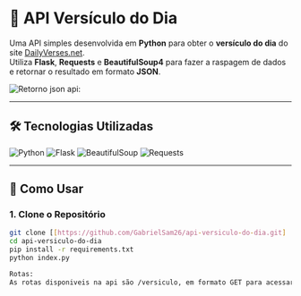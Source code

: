 # 📖 API Versículo do Dia

Uma API simples desenvolvida em **Python** para obter o **versículo do dia** do site [DailyVerses.net](https://dailyverses.net/pt).  
Utiliza **Flask**, **Requests** e **BeautifulSoup4** para fazer a raspagem de dados e retornar o resultado em formato **JSON**.

![Retorno json api:](https://i.imgur.com/wpwHuCj.png)

---

## 🛠️ Tecnologias Utilizadas

![Python](https://img.shields.io/badge/Python-3.10-blue?style=for-the-badge&logo=python&logoColor=white)
![Flask](https://img.shields.io/badge/Flask-2.3.2-black?style=for-the-badge&logo=flask&logoColor=white)
![BeautifulSoup](https://img.shields.io/badge/BeautifulSoup-4-orange?style=for-the-badge)
![Requests](https://img.shields.io/badge/Requests-2.31-green?style=for-the-badge)

---

## 🚀 Como Usar

### 1. Clone o Repositório
```bash
git clone [[https://github.com/GabrielSam26/api-versiculo-do-dia.git]
cd api-versiculo-do-dia
pip install -r requirements.txt
python index.py

Rotas:
As rotas disponiveis na api são /versiculo, em formato GET para acessar localhost acesse em: http://127.0.0.1:5000/versiculo
